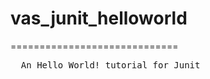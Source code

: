 <h1>vas_junit_helloworld</h1>
=============================

<pre>
  An Hello World! tutorial for Junit
</pre>
